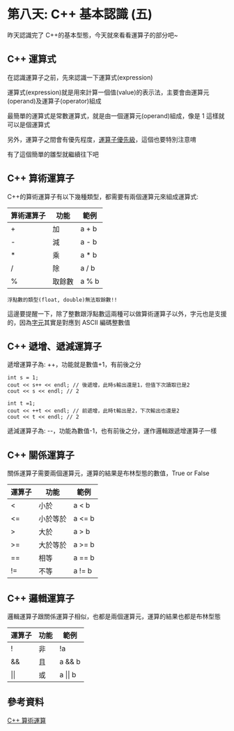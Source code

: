 # 第八天: C++ 基本認識 (五)

昨天認識完了 C++的基本型態，今天就來看看運算子的部分吧~

## C++ 運算式

在認識運算子之前，先來認識一下運算式(expression)

運算式(expression)就是用來計算一個值(value)的表示法，主要會由運算元(operand)及運算子(operator)組成

最簡單的運算式是常數運算式，就是由一個運算元(operand)組成，像是 1 這樣就可以是個運算式

另外，運算子之間會有優先程度，[運算子優先級](https://zh.wikipedia.org/zh-tw/C%E5%92%8CC%2B%2B%E9%81%8B%E7%AE%97%E5%AD%90)，這個也要特別注意唷

有了這個簡單的雛型就繼續往下吧

## C++ 算術運算子

C++的算術運算子有以下幾種類型，都需要有兩個運算元來組成運算式:

| 算術運算子 | 功能   | 範例   |
| ---------- | ------ | ------ |
| +          | 加     | a + b  |
| -          | 減     | a - b  |
| \*         | 乘     | a \* b |
| /          | 除     | a / b  |
| %          | 取餘數 | a % b  |

`浮點數的類型(float, double)無法取餘數!!`

這邊要提醒一下，除了整數跟浮點數這兩種可以做算術運算子以外，字元也是支援的，因為[字元](https://ithelp.ithome.com.tw/articles/10294202)其實是對應到 ASCII 編碼整數值

## C++ 遞增、遞減運算子

遞增運算子為: ++，功能就是數值+1，有前後之分

```
int s = 1;
cout << s++ << endl; // 後遞增，此時s輸出還是1，但值下次讀取已是2
cout << s << endl; // 2

int t =1;
cout << ++t << endl; // 前遞增，此時t輸出是2，下次輸出也還是2
cout << t << endl; // 2
```

遞減運算子為: --，功能為數值-1，也有前後之分，運作邏輯跟遞增運算子一樣

## C++ 關係運算子

關係運算子需要兩個運算元，運算的結果是布林型態的數值，True or False

| 運算子 | 功能     | 範例   |
| ------ | -------- | ------ |
| <      | 小於     | a < b  |
| <=     | 小於等於 | a <= b |
| >      | 大於     | a > b  |
| >=     | 大於等於 | a >= b |
| ==     | 相等     | a == b |
| !=     | 不等     | a != b |

## C++ 邏輯運算子

邏輯運算子跟關係運算子相似，也都是兩個運算元，運算的結果也都是布林型態

| 運算子 | 功能 | 範例     |
| ------ | ---- | -------- |
| !      | 非   | !a       |
| &&     | 且   | a && b   |
| \|\|   | 或   | a \|\| b |

## 參考資料

[C++ 算術運算](http://kaiching.org/pydoing/cpp/cpp-arithmetic.html)
